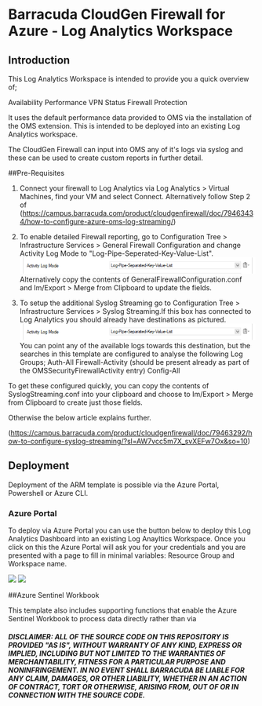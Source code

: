 # Barracuda CloudGen Firewall for Azure - Log Analytics Workspace

## Introduction

This Log Analytics Workspace is intended to provide you a quick overview of;

Availability
Performance
VPN Status
Firewall Protection


It uses the default performance data provided to OMS via the installation of the OMS extension. This is intended to be deployed into an existing Log Analytics workspace.



The CloudGen Firewall can input into OMS any of it's logs via syslog and these can be used to create custom reports in further detail. 

##Pre-Requisites

1. Connect your firewall to Log Analytics via Log Analytics > Virtual Machines, find your VM and select Connect. Alternatively follow Step 2 of (https://campus.barracuda.com/product/cloudgenfirewall/doc/79463434/how-to-configure-azure-oms-log-streaming/)

2. To enable detailed Firewall reporting, go to Configuration Tree > Infrastructure Services > General Firewall Configuration and change Activity Log Mode to "Log-Pipe-Seperated-Key-Value-List". 
![Enable Firewall Activity Log](images/enableactivitylog.png)
Alternatively copy the contents of GeneralFirewallConfiguration.conf and Im/Export > Merge from Clipboard to update the fields. 


3. To setup the additional Syslog Streaming go to Configuration Tree > Infrastructure Services > Syslog Streaming.If this box has connected to Log Analytics you should already have destinations as pictured.
![Syslog Destinations](images/enableactivitylog.png)
You can point any of the available logs towards this destination, but the searches in this template are configured to analyse the following Log Groups;
Auth-All 
Firewall-Activity (should be present already as part of the OMSSecurityFirewallActivity entry)
Config-All

To get these configured quickly, you can copy the contents of SyslogStreaming.conf into your clipboard and choose to Im/Export > Merge from Clipboard to create just those fields.

Otherwise the below article explains further. 

(https://campus.barracuda.com/product/cloudgenfirewall/doc/79463292/how-to-configure-syslog-streaming/?sl=AW7vcc5m7X_svXEFw7Ox&so=10)

## Deployment

Deployment of the ARM template is possible via the Azure Portal, Powershell or Azure CLI. 

### Azure Portal

To deploy via Azure Portal you can use the button below to deploy this Log Analytics Dashboard into an existing Log Anayltics Workspace. Once you click on this the Azure Portal will ask you for your credentials and you are presented with a page to fill in minimal variables: Resource Group and Workspace name.

<a href="https://portal.azure.com/#create/Microsoft.Template/uri/https%3A%2F%2Fraw.githubusercontent.com%2Fbarracudanetworks%2Fngf-azure-templates%2Fmaster%2Fcontrib%2FCGF-LogAnalytics-Dashboard%2Fazuredeploy.json" target="_blank"><img src="http://azuredeploy.net/deploybutton.png"/></a>
<a href="http://armviz.io/#/?load=https%3A%2F%2Fraw.githubusercontent.com%2Fbarracudanetworks%2Fngf-azure-templates%2Fmaster%2Fcontrib%2FCGF-LogAnalytics-Dashboard%2Fazuredeploy.json" target="_blank">
    <img src="http://armviz.io/visualizebutton.png"/>
</a>

 
##Azure Sentinel Workbook

This template also includes supporting functions that enable the Azure Sentinel Workbook to process data directly rather than via 

##### DISCLAIMER: ALL OF THE SOURCE CODE ON THIS REPOSITORY IS PROVIDED "AS IS", WITHOUT WARRANTY OF ANY KIND, EXPRESS OR IMPLIED, INCLUDING BUT NOT LIMITED TO THE WARRANTIES OF MERCHANTABILITY, FITNESS FOR A PARTICULAR PURPOSE AND NONINFRINGEMENT. IN NO EVENT SHALL BARRACUDA BE LIABLE FOR ANY CLAIM, DAMAGES, OR OTHER LIABILITY, WHETHER IN AN ACTION OF CONTRACT, TORT OR OTHERWISE, ARISING FROM, OUT OF OR IN CONNECTION WITH THE SOURCE CODE. #####

